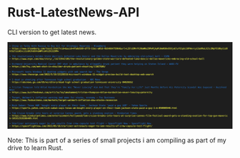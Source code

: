 # Rust-LatestNews-API
CLI version to get latest news.

![API in Rust](https://github.com/KangarooFist/Rust-LatestNews-API/blob/main/src/CLI%20Rust.png)

Note: This is part of a series of small projects i am compiling as part of my drive to learn Rust.
